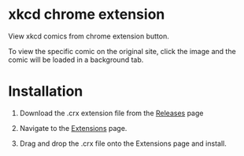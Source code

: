 xkcd chrome extension
=====================

View xkcd comics from chrome extension button.

To view the specific comic on the original site, click the image and the comic will be loaded in a background tab.

Installation
====
1) Download the .crx extension file from the [Releases](https://github.com/andytuwm/xkcd-chrome-extension/releases) page

2) Navigate to the [Extensions](http://chrome://extensions) page.

3) Drag and drop the .crx file onto the Extensions page and install.
